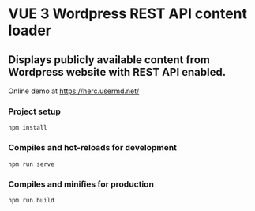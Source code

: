 # VUE 3 Wordpress REST API content loader

## Displays publicly available content from Wordpress website with REST API enabled. 

Online demo at <https://herc.usermd.net/>

### Project setup
```
npm install
```

### Compiles and hot-reloads for development
```
npm run serve
```

### Compiles and minifies for production
```
npm run build
```
